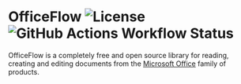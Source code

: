 OfficeFlow ![License][badges.license] ![GitHub Actions Workflow Status][badges.build]
=
OfficeFlow is a completely free and open source library for reading, creating and editing documents from the [Microsoft Office][link.office] family of products.


[badges.license]: https://img.shields.io/github/license/y0ung3r/OfficeFlow
[badges.build]: https://img.shields.io/github/actions/workflow/status/y0ung3r/OfficeFlow/main.yaml
[link.office]: https://en.wikipedia.org/wiki/Microsoft_Office